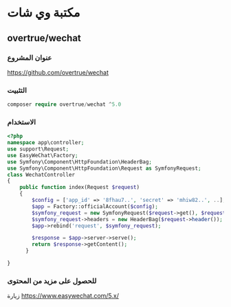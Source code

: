# مكتبة وي شات

## overtrue/wechat

### عنوان المشروع

https://github.com/overtrue/wechat
  
### التثبيت
 
```php
composer require overtrue/wechat ^5.0
```
  
### الاستخدام

```php
<?php
namespace app\controller;
use support\Request;
use EasyWeChat\Factory;
use Symfony\Component\HttpFoundation\HeaderBag;
use Symfony\Component\HttpFoundation\Request as SymfonyRequest;
class WechatController
{
    public function index(Request $request)
    {
        $config = ['app_id' => '8fhau7..', 'secret' => 'mhiw82..', ..];
        $app = Factory::officialAccount($config);
        $symfony_request = new SymfonyRequest($request->get(), $request->post(), [], $request->cookie(), [], [], $request->rawBody());
        $symfony_request->headers = new HeaderBag($request->header());
        $app->rebind('request', $symfony_request);

        $response = $app->server->serve();
        return $response->getContent();
      }

}
```
  
  
### للحصول على مزيد من المحتوى

زيارة https://www.easywechat.com/5.x/
